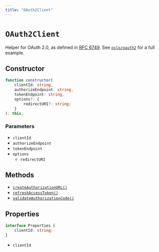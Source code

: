```yaml
---
title: "OAuth2Client"
---
```


# `OAuth2Client`

Helper for OAuth 2.0, as defined in [RFC 6749](https://datatracker.ietf.org/doc/html/rfc6749). See [`oslo/oauth2`](/reference/oauth2) for a full example.

## Constructor

```ts
function constructor(
	clientId: string,
	authorizeEndpoint: string,
	tokenEndpoint: string,
	options?: {
		redirectURI?: string;
	}
): this;
```

### Parameters

- `clientId`
- `authorizeEndpoint`
- `tokenEndpoint`
- `options`
  - `redirectURI`

## Methods

- [`createAuthorizationURL()`](ref:oauth2/OAuth2Client)
- [`refreshAccessToken()`](ref:oauth2/OAuth2Client)
- [`validateAuthorizationCode()`](ref:oauth2/OAuth2Client)

## Properties

```ts
interface Properties {
	clientId: string;
}
```

- `clientId`
